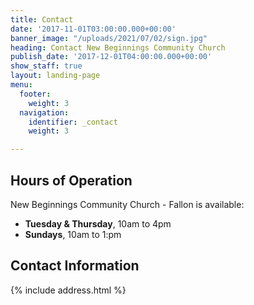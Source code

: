 ```yaml
---
title: Contact
date: '2017-11-01T03:00:00.000+00:00'
banner_image: "/uploads/2021/07/02/sign.jpg"
heading: Contact New Beginnings Community Church
publish_date: '2017-12-01T04:00:00.000+00:00'
show_staff: true
layout: landing-page
menu:
  footer:
    weight: 3
  navigation:
    identifier: _contact
    weight: 3

---
```

## Hours of Operation

New Beginnings Community Church - Fallon is available:

* **Tuesday & Thursday**, 10am to 4pm
* **Sundays**, 10am to 1:pm

## Contact Information

{% include address.html %}